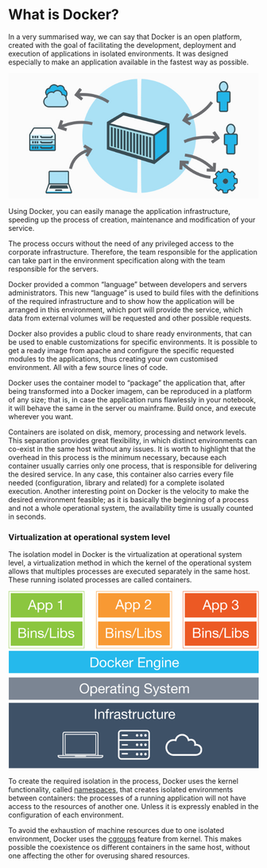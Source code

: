 # What is Docker?

In a very summarised way, we can say that Docker is an open platform, created with the goal of facilitating the development, deployment and execution of applications in isolated environments. It was designed especially to make an application available in the fastest way as possible.

![](images/docker.jpg)
 
Using Docker, you can easily manage the application infrastructure, speeding up the process of creation, maintenance and modification of your service. 

The process occurs without the need of any privileged access to the corporate infrastructure. Therefore, the team responsible for the application can take part in the environment specification along with the team responsible for the servers. 

Docker provided a common “language” between developers and servers administrators. This new “language” is used to build files with the definitions of the required infrastructure and to show how the application will be arranged in this environment, which port will provide the service, which data from external volumes will be requested and other possible requests. 

Docker also provides a public cloud to share ready environments, that can be used to enable customizations for specific environments. It is possible to get a ready image from apache and configure the specific requested modules to the applications, thus creating your own customised environment. All with a few source lines of code. 

Docker uses the container model to “package” the application that, after being transformed into a Docker imagem, can be reproduced in a platform of any size; that is, in case the application runs flawlessly in your notebook, it will behave the same in the server ou mainframe. Build once, and execute wherever you want. 

Containers are isolated on disk, memory, processing and network levels. This separation provides great flexibility, in which distinct environments can co-exist in the same host without any issues. It is worth to highlight that the overhead in this process is the minimum necessary, because each container usually carries only one process, that is responsible for delivering the desired service. In any case, this container also carries every file needed (configuration, library and related) for a complete isolated execution. 
 Another interesting point on Docker is the velocity to make the desired environment feasible; as it is basically the beginning of a process and not a whole operational system, the availability time is usually counted in seconds. 

### Virtualization at operational system level 

The isolation model in Docker is the virtualization at operational system level, a virtualization method in which the kernel of the operational system allows that multiples processes are executed separately in the same host. These running isolated processes are called containers. 

![](images/docker2.png)

To create the required isolation in the process, Docker uses the kernel functionality, called [namespaces](http://man7.org/linux/man-pages/man7/namespaces.7.html), that creates isolated environments between containers: the processes of a running application will not have access to the resources of another one. Unless it is expressly enabled in the configuration of each environment. 

To avoid the exhaustion of machine resources due to one isolated environment, Docker uses the [cgroups](https://en.wikipedia.org/wiki/Cgroups) feature from kernel. This makes possible the coexistence os different containers in the same host, without one affecting the other for overusing shared resources. 